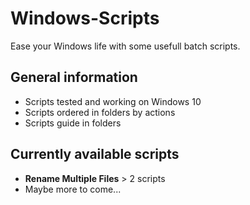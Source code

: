 # Windows-Scripts
Ease your Windows life with some usefull batch scripts.

## General information
- Scripts tested and working on Windows 10
- Scripts ordered in folders by actions
- Scripts guide in folders

## Currently available scripts
- **Rename Multiple Files** > 2 scripts
- Maybe more to come...
